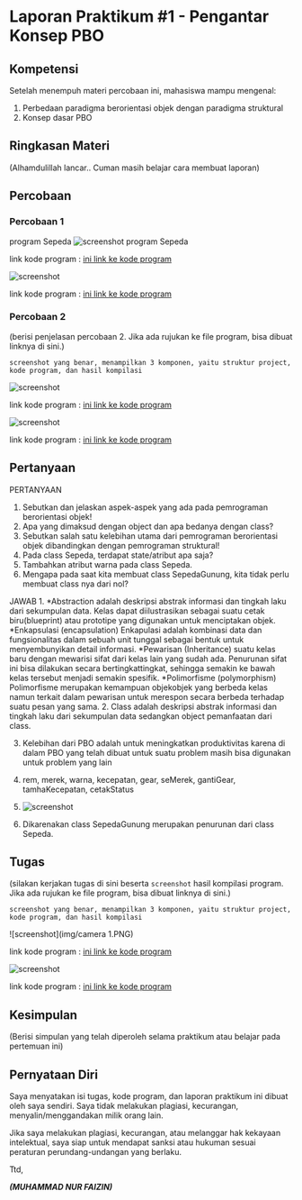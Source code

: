 # Laporan Praktikum #1 - Pengantar Konsep PBO

## Kompetensi

Setelah menempuh materi percobaan ini, mahasiswa mampu mengenal: 
1. Perbedaan paradigma berorientasi objek dengan paradigma struktural 
2. Konsep dasar PBO 

## Ringkasan Materi

(Alhamdulillah lancar.. Cuman masih belajar cara membuat laporan)

## Percobaan

### Percobaan 1
program Sepeda
![screenshot program Sepeda](img/Sepeda.PNG)

link kode program : [ini link ke kode program](../../src/1_Pengantar_Konsep_PBO/Sepeda1841720061faizin.java)

![screenshot](img/SepedaDemo1.PNG)

link kode program : [ini link ke kode program](../../src/1_Pengantar_Konsep_PBO/sepedaDemo1.1841720061faizin.java)


### Percobaan 2

(berisi penjelasan percobaan 2. Jika ada rujukan ke file program, bisa dibuat linknya di sini.)

`screenshot yang benar, menampilkan 3 komponen, yaitu struktur project, kode program, dan hasil kompilasi`

![screenshot](img/SepedaGunung.PNG)

link kode program : [ini link ke kode program](../../src/1_Pengantar_Konsep_PBO/SepedaGunung1841720061faizin.java)

![screenshot](img/SepedaDemo.PNG)

link kode program : [ini link ke kode program](../../src/1_Pengantar_Konsep_PBO/sepedaDemo1841720061faizin.java)

## Pertanyaan

PERTANYAAN
1.	Sebutkan dan jelaskan aspek-aspek yang ada pada pemrograman     berorientasi objek!
2.	Apa yang dimaksud dengan object dan apa bedanya dengan class?
3.	Sebutkan salah satu kelebihan utama dari pemrograman             berorientasi objek dibandingkan dengan pemrograman struktural!
4.	Pada class Sepeda, terdapat state/atribut apa saja?
5.	Tambahkan atribut warna pada class Sepeda.
6.	Mengapa pada saat kita membuat class SepedaGunung, kita tidak perlu membuat class nya dari nol?

JAWAB
1. 
*Abstraction adalah deskripsi abstrak informasi dan tingkah laku dari sekumpulan data.
Kelas dapat diilustrasikan sebagai suatu cetak biru(blueprint) atau prototipe yang digunakan untuk menciptakan objek.
*Enkapsulasi (encapsulation)
Enkapulasi adalah kombinasi data dan fungsionalitas dalam sebuah unit tunggal sebagai bentuk untuk menyembunyikan detail informasi.
*Pewarisan (Inheritance)
suatu kelas baru dengan mewarisi sifat dari kelas lain yang sudah ada.
Penurunan sifat ini bisa dilakukan secara bertingkattingkat, sehingga semakin ke bawah kelas tersebut menjadi semakin spesifik.
*Polimorfisme (polymorphism)
Polimorfisme merupakan kemampuan objekobjek yang berbeda kelas namun terkait dalam pewarisan untuk merespon secara berbeda terhadap suatu pesan yang sama.
2. Class adalah deskripsi abstrak informasi dan tingkah laku dari sekumpulan data sedangkan object pemanfaatan dari class.

3. Kelebihan dari PBO adalah untuk meningkatkan produktivitas karena di dalam PBO yang telah dibuat untuk suatu problem masih bisa digunakan untuk problem yang lain

4. rem, merek, warna, kecepatan, gear, seMerek, gantiGear, tamhaKecepatan, cetakStatus

5. ![screenshot](img/warna.PNG)

6. Dikarenakan class SepedaGunung merupakan penurunan dari class Sepeda.

## Tugas

(silakan kerjakan tugas di sini beserta `screenshot` hasil kompilasi program. Jika ada rujukan ke file program, bisa dibuat linknya di sini.)

`screenshot yang benar, menampilkan 3 komponen, yaitu struktur project, kode program, dan hasil kompilasi`

![screenshot](img/camera 1.PNG)

link kode program : [ini link ke kode program](../../src/1_Pengantar_Konsep_PBO/camera1841720061faizin.java)

![screenshot](img/cameraDemo.PNG)

link kode program : [ini link ke kode program](../../src/1_Pengantar_Konsep_PBO/cameraDemo1841720061faizin.java)

## Kesimpulan

(Berisi simpulan yang telah diperoleh selama praktikum atau belajar pada pertemuan ini)

## Pernyataan Diri

Saya menyatakan isi tugas, kode program, dan laporan praktikum ini dibuat oleh saya sendiri. Saya tidak melakukan plagiasi, kecurangan, menyalin/menggandakan milik orang lain.

Jika saya melakukan plagiasi, kecurangan, atau melanggar hak kekayaan intelektual, saya siap untuk mendapat sanksi atau hukuman sesuai peraturan perundang-undangan yang berlaku.

Ttd,

***(MUHAMMAD NUR FAIZIN)***
